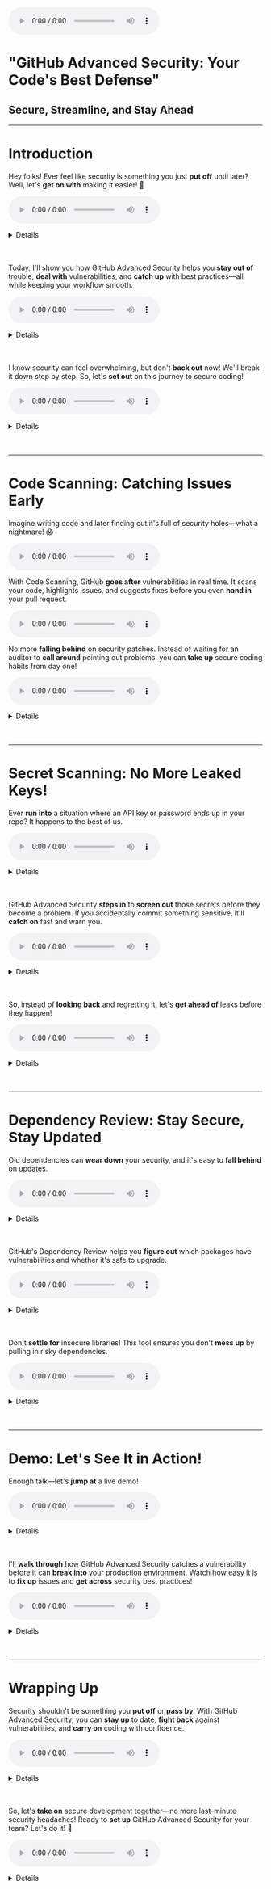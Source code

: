 <audio controls src="../output/conversation-2/full-audio.mp3"></audio>

# "GitHub Advanced Security: Your Code's Best Defense"  
## Secure, Streamline, and **Stay Ahead**

---

# Introduction  

Hey folks! Ever feel like security is something you just **put off** until later? Well, let's **get on with** making it easier! 🚀  

<audio controls src="../output/conversation-2/sentence-001.mp3"></audio>

<details><summary>Details</summary>
<p>

みなさん！セキュリティって後回しにしがちじゃないですか？さあ、それを簡単にしていきましょう！

1. **put off**
- 基本的な訳：先延ばしにする、後回しにする
- offの感覚：
  - 「離す」「遠ざける」という基本的な意味
  - 時間的な「先送り」を表現
  - 責任や義務を「自分から離す」というニュアンス

2. **get on with**
- 基本的な訳：進める、取り掛かる
- onの感覚：
  - 「前に向かって」という継続的な動きを表現
  - 「進行中」という状態を示す
  - withは「〜と共に」という意味で、タスクと共に前に進むイメージ
</p>
</details><br><br> 

Today, I'll show you how GitHub Advanced Security helps you **stay out of** trouble, **deal with** vulnerabilities, and **catch up** with best practices—all while keeping your workflow smooth.  

<audio controls src="../output/conversation-2/sentence-002.mp3"></audio>
<details><summary>Details</summary>
<p>

今日は、GitHub Advanced Securityがどのようにしてトラブルを避け、脆弱性に対処し、ベストプラクティスに追いつくのを助けてくれるかをお見せします—ワークフローを円滑に保ちながら。

1. **stay out of**
- 基本的な訳：避ける、巻き込まれない
- out ofの感覚：
  - 「〜の外にいる」という空間的な概念
  - 問題から距離を置く、関与しないという予防的なニュアンス

2. **deal with**
- 基本的な訳：対処する、扱う
- withの感覚：
  - 「〜と共に」という意味から、問題に向き合うニュアンス
  - 積極的に問題に取り組む姿勢を示す

3. **catch up**
- 基本的な訳：追いつく
- upの感覚：
  - 「上へ」という方向性から、目標レベルに達するイメージ
  - 遅れを取り戻すという動的な意味
</p>
</details><br><br> 

I know security can feel overwhelming, but don't **back out** now! We'll break it down step by step. So, let's **set out** on this journey to secure coding!  

<audio controls src="../output/conversation-2/sentence-003.mp3"></audio>

<details><summary>Details</summary>
<p>

セキュリティは圧倒的に感じるかもしれませんが、今になって降りないでください！段階的に分解していきましょう。では、セキュアなコーディングへの旅に出発しましょう！

1. **back out**
- 基本的な訳：撤退する、降りる
- backの感覚：
  - 「後ろへ」という物理的な後退
  - 約束や合意から「引く」というニュアンス
  - 消極的な態度を示す

2. **set out**
- 基本的な訳：出発する、始める
- outの感覚：
  - 「外へ」という方向性
  - 新しい冒険や挑戦の開始を示す
  - 目的を持った行動の開始を表現
</p>
</details><br><br> 

---

# Code Scanning: Catching Issues Early  

Imagine writing code and later finding out it's full of security holes—what a nightmare! 😱  

<audio controls src="../output/conversation-2/sentence-004.mp3"></audio>

With Code Scanning, GitHub **goes after** vulnerabilities in real time. It scans your code, highlights issues, and suggests fixes before you even **hand in** your pull request.  

<audio controls src="../output/conversation-2/sentence-005.mp3"></audio>

No more **falling behind** on security patches. Instead of waiting for an auditor to **call around** pointing out problems, you can **take up** secure coding habits from day one!  

<audio controls src="../output/conversation-2/sentence-006.mp3"></audio>

<details><summary>Details</summary>
<p>

コードを書いた後で、セキュリティホールだらけだと分かるなんて、悪夢ですよね！😱

GitHubのCode Scanningは、リアルタイムで脆弱性を**追跡します**。コードをスキャンし、問題を強調表示し、プルリクエストを**提出する**前に修正案を提示します。

セキュリティパッチの**遅れ**はもうありません。監査担当者が**あちこちに連絡して**問題を指摘するのを待つ代わりに、初日から安全なコーディング習慣を**身につける**ことができます！

1. **go after**
- 基本的な訳：追跡する、追求する
- afterの感覚：
  - 「後を追う」という物理的な動作から
  - 積極的に目標を追いかけるニュアンス
  - 執着して追いかけるイメージ

2. **hand in**
- 基本的な訳：提出する、提供する
- inの感覚：
  - 「中へ」という方向性
  - 権限のある人や組織に「渡す」というニュアンス
  - 正式な提出を示す

3. **fall behind**
- 基本的な訳：遅れを取る、後れを取る
- behindの感覚：
  - 「後ろに」という空間的な位置関係
  - 期待される進度や状態に達していない
  - 消極的なニュアンス

4. **call around**
- 基本的な訳：あちこちに連絡を取る
- aroundの感覚：
  - 「周りに」という空間的な広がり
  - 複数の場所や人々との連絡を示す
  - 非効率的な印象を与える

5. **take up**
- 基本的な訳：始める、採用する
- upの感覚：
  - 「上へ」という方向性から、新しいことを始める
  - 積極的に取り入れるニュアンス
  - 習慣や活動を開始する
</p>
</details><br><br> 

---

# Secret Scanning: No More Leaked Keys!  

Ever **run into** a situation where an API key or password ends up in your repo? It happens to the best of us.  

<audio controls src="../output/conversation-2/sentence-007.mp3"></audio>

<details><summary>Details</summary>
<p>

APIキーやパスワードがリポジトリに入ってしまうような状況に遭遇したことはありますか？誰にでも起こり得ることです。

1. **run into**
- 基本的な訳：遭遇する、出くわす
- intoの感覚：
  - 「中へ」という方向性から、予期せぬ状況との遭遇
  - 偶発的な出会いを示す
  - 通常はネガティブな状況で使用
</p>
</details><br><br> 

GitHub Advanced Security **steps in** to **screen out** those secrets before they become a problem. If you accidentally commit something sensitive, it'll **catch on** fast and warn you.  

<audio controls src="../output/conversation-2/sentence-008.mp3"></audio>

<details><summary>Details</summary>
<p>

GitHub Advanced Securityが介入して、問題になる前にそれらの機密情報を選別します。誤って機密情報をコミットしても、すぐに検知して警告してくれます。

1. **step in**
- 基本的な訳：介入する、参加する
- inの感覚：
  - 「中に入る」という空間的な動き
  - 状況を改善するために積極的に関与する
  - 支援や解決のための行動を示す

2. **screen out**
- 基本的な訳：選別する、除外する
- outの感覚：
  - 「外へ」という方向性
  - 不要なものを取り除く
  - フィルタリングのイメージ

3. **catch on**
- 基本的な訳：気付く、理解する
- onの感覚：
  - 「接続」「継続」を示す
  - 状況を把握する
  - 素早い理解や認識を表現
</p>
</details><br><br> 

So, instead of **looking back** and regretting it, let's **get ahead of** leaks before they happen!  

<audio controls src="../output/conversation-2/sentence-009.mp3"></audio>

<details><summary>Details</summary>
<p>

だから、後悔して振り返るのではなく、漏洩が起こる前に先手を打ちましょう！

1. **look back**
- 基本的な訳：振り返る、回顧する
- backの感覚：
  - 「後ろを」という方向性
  - 過去の出来事を振り返る
  - 反省や後悔のニュアンス

2. **get ahead of**
- 基本的な訳：先手を打つ、先回りする
- aheadの感覚：
  - 「前方に」という空間的な位置
  - 問題より先に行動する
  - 予防的な対応を示す
</p>
</details><br><br> 

---

# Dependency Review: Stay Secure, Stay Updated  

Old dependencies can **wear down** your security, and it's easy to **fall behind** on updates.  

<audio controls src="../output/conversation-2/sentence-010.mp3"></audio>

<details><summary>Details</summary>
<p>

古い依存関係はセキュリティを低下させ、更新が遅れがちになります。

1. **wear down**
- 基本的な訳：消耗させる、弱める
- downの感覚：
  - 「下へ」という方向性
  - 徐々に劣化していく様子
  - 時間とともに品質が低下するイメージ

2. **fall behind**
- 基本的な訳：遅れを取る、後れを取る
- behindの感覚：
  - 「後ろに」という空間的な位置関係
  - 期待される進度や状態に達していない
  - 消極的なニュアンス
</p>
</details><br><br> 

GitHub's Dependency Review helps you **figure out** which packages have vulnerabilities and whether it's safe to upgrade.  

<audio controls src="../output/conversation-2/sentence-011.mp3"></audio>

<details><summary>Details</summary>
<p>

GitHubの依存関係レビューは、どのパッケージに脆弱性があるか、アップグレードが安全かどうかを理解する手助けをします。

1. **figure out**
- 基本的な訳：理解する、把握する
- outの感覚：
  - 「外へ」という方向性から、答えや解決策を見つけ出す
  - 複雑な状況から明確な理解を得る
  - 問題解決のプロセスを示す
</p>
</details><br><br> 

Don't **settle for** insecure libraries! This tool ensures you don't **mess up** by pulling in risky dependencies.  

<audio controls src="../output/conversation-2/sentence-012.mp3"></audio>

<details><summary>Details</summary>
<p>

安全でないライブラリに妥協しないでください！このツールは、リスクのある依存関係を取り込んで失敗することを防ぎます。

1. **settle for**
- 基本的な訳：妥協する、甘んじる
- forの感覚：
  - 「〜のために」という目的を示す
  - 理想より低い選択肢を受け入れる
  - 消極的な選択を示す

2. **mess up**
- 基本的な訳：失敗する、台無しにする
- upの感覚：
  - 「完全に」という程度を示す
  - 状況を混乱させる
  - ネガティブな結果を強調
</p>
</details><br><br> 

---

# Demo: Let's See It in Action!  

Enough talk—let's **jump at** a live demo!  

<audio controls src="../output/conversation-2/sentence-013.mp3"></audio>

<details><summary>Details</summary>
<p>

もう十分話しました—ライブデモに飛び込みましょう！

1. **jump at**
- 基本的な訳：飛びつく、即座に受け入れる
- atの感覚：
  - 「〜に向かって」という方向性
  - 機会を積極的に掴む
  - 熱心さや即座の行動を示す
</p>
</details><br><br> 

I'll **walk through** how GitHub Advanced Security catches a vulnerability before it can **break into** your production environment. Watch how easy it is to **fix up** issues and **get across** security best practices!  

<audio controls src="../output/conversation-2/sentence-014.mp3"></audio>

<details><summary>Details</summary>
<p>

GitHub Advanced Securityが、脆弱性が本番環境に侵入する前にどのように検知するかを説明します。問題を修正し、セキュリティのベストプラクティスを伝えることがいかに簡単かをご覧ください！

1. **walk through**
- 基本的な訳：説明する、順を追って示す
- throughの感覚：
  - 「通して」という移動の完遂
  - 段階的な説明のプロセス
  - 丁寧な指導のニュアンス

2. **break into**
- 基本的な訳：侵入する、破る
- intoの感覚：
  - 「中へ」という方向性
  - 強制的な進入
  - 不正なアクセスを示す

3. **fix up**
- 基本的な訳：修正する、直す
- upの感覚：
  - 「完全に」という程度を示す
  - 問題を解決して良い状態にする
  - 改善の完了を示す

4. **get across**
- 基本的な訳：伝える、理解させる
- acrossの感覚：
  - 「向こう側へ」という空間的な移動
  - 情報や考えを相手に届ける
  - コミュニケーションの成功を示す
</p>
</details><br><br> 

---

# Wrapping Up  

Security shouldn't be something you **put off** or **pass by**. With GitHub Advanced Security, you can **stay up** to date, **fight back** against vulnerabilities, and **carry on** coding with confidence.  

<audio controls src="../output/conversation-2/sentence-015.mp3"></audio>

<details><summary>Details</summary>
<p>

セキュリティは後回しにしたり、見過ごしたりするものであってはいけません。GitHub Advanced Securityを使えば、最新の状態を保ち、脆弱性に対抗し、自信を持ってコーディングを続けることができます。

1. **put off**
- 基本的な訳：先延ばしにする、後回しにする
- offの感覚：
  - 「離す」「遠ざける」という基本的な意味
  - 時間的な「先送り」を表現
  - 責任や義務を「自分から離す」というニュアンス

2. **pass by**
- 基本的な訳：見過ごす、通り過ぎる
- byの感覚：
  - 「そばを通る」という空間的な移動
  - 注意を払わずに通過する
  - 機会や重要な事項を見逃す

3. **stay up**
- 基本的な訳：最新の状態を保つ
- upの感覚：
  - 「上」という位置関係から、最新・最高の状態を示す
  - 継続的な努力を示す
  - 積極的な維持管理を表現

4. **fight back**
- 基本的な訳：反撃する、対抗する
- backの感覚：
  - 「返す」という方向性
  - 攻撃や問題に対する反応
  - 積極的な防衛姿勢を示す

5. **carry on**
- 基本的な訳：続ける、継続する
- onの感覚：
  - 「前へ」という継続的な動き
  - 困難があっても進み続ける
  - 粘り強さを示す
</p>
</details><br><br> 

So, let's **take on** secure development together—no more last-minute security headaches! Ready to **set up** GitHub Advanced Security for your team? Let's do it! 🚀  

<audio controls src="../output/conversation-2/sentence-016.mp3"></audio>
<details><summary>Details</summary>
<p>

では、一緒にセキュアな開発に取り組みましょう—もう土壇場でのセキュリティの頭痛の種は必要ありません！チームのためにGitHub Advanced Securityをセットアップする準備はできましたか？やりましょう！🚀

1. **take on**
- 基本的な訳：取り組む、引き受ける
- onの感覚：
  - 「上に」という方向性から、責任を担う
  - 挑戦的な態度
  - 積極的な受容を示す

2. **set up**
- 基本的な訳：セットアップする、設定する
- upの感覚：
  - 「上へ」という方向性から、準備完了の状態へ
  - システムやツールを使用可能な状態にする
  - 開始のための準備を示す
</p>
</details><br><br> 
